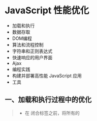 # JavaScript 性能优化

+ 加载和执行
+ 数据存取
+ DOM编程
+ 算法和流程控制
+ 字符串和正则表达式
+ 快速响应的用户界面
+ Ajax
+ 编程实践
+ 构建并部署高性能 JavaScript 应用
+ 工具

## 一、加载和执行过程中的优化

> + 在 </body> 闭合标签之前，将所有的 <script> 标签放到页面底部。这能确保在脚本执行前页面已经完成了渲染。
> + 合并脚本。页面中的 <script> 标签越少，加载也就越快，响应也更迅速。无论是外链文件还是内嵌脚本。
> + 有多种无阻塞下载 JavaScript 的方法：
>
>    - 1.使用 <script> 标签的 defer 属性；
>    - 2.使用动态创建的 <script> 元素来下载并执行代码；
>    - 3.使用 XHR 对象下载 Javascript 代码并注入页面中；

## 二、数据存取

在 JavaScript 中，数据存储的位置会对代码整体性能产生重大的影响。数据存储共有 4 种方式：字面量、变量、数组项、对象成员。它们有着各自的性能特点。

> + 访问字面量和局部变量的速度最快，相反，访问数组元素和对象成员相对较慢。
> + 由于局部变量存在于作用域链的起始位置，因此访问局部变量比访问跨作用域变量更快。变量在作用域链中的位置越深，访问所需时间就越长。由于全局变量总处在作用域链的最末端，因此访问速度也是最慢的。
> + 避免使用 with 语句，因为它会改变执行环境作用域链。同样， try-catch 语句中的 catch 子句也有同样的影响，因此也要小心使用。
> + 嵌套的对象成员会明显影响性能，尽量少用。
> + 属性和方法在原型链中的位置越深，访问他的速度也越慢。
> + 通常来说，可以通过把常用的对象成员、数组元素、跨域变量保存在局部变量中来改善 JavaScript 性能，因为局部变量访问速度更快。

## 三、DOM编程

访问和操作 DOM 是现代 WEB 应用的重要部分。但每次穿越连接 ECMAScript 和 DOM 两个岛屿之间的桥梁，都会被收取“过桥费“。为了减少 DOM 编程带来的性能损失，可以做到以下几点：

> + 最小化 DOM 访问次数，尽可能在 JavaScript 端处理。
> + 如果需要多次访问某个 DOM 节点，要使用局部变量存储它的引用。
> + 小心处理 HTML 集合，因为它实时联系着底层文档。把集合的长度缓存到一个变量中，并在迭代中使用它。如果需要经常操作集合，可以把它拷贝到一个数组中。
> + 使用速度更快的 API，比如 querySelectorAll（） 和 firstElementChild。
> + 留意重绘和重排，批量修改样式时，“离线”操作 DOM 树，使用缓存，并减少访问布局信息的次数。
> + 动画中使用绝对定位，使用拖放代理。
> + 使用事件委托来减少事件处理器的数量。

## 四、算法和流程控制

代码

> + 最小化 DOM 访问次数，尽可能在 JavaScript 端处理。
